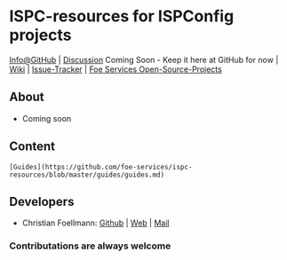 # ISPC-resources for ISPConfig projects

[Info@GitHub](https://github.com/foe-services/ispc-resources) | 
[Discussion](#) Coming Soon - Keep it here at GitHub for now | 
[Wiki](https://github.com/foe-services/ispc-resources/wiki) | 
[Issue-Tracker](https://github.com/foe-services/ispc-resources/issues) | 
[Foe Services Open-Source-Projects](http://labs.foe-services.de/)

## About
- Coming soon

## Content
    [Guides](https://github.com/foe-services/ispc-resources/blob/master/guides/guides.md)

## Developers
-   Christian Foellmann: [Github](https://github.com/cfoellmann) | [Web](http://www.foe-services.de) | [Mail](mailto:foellmann@foe-services.de)

### Contributations are always welcome